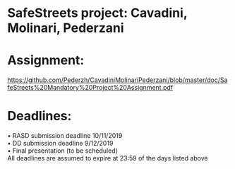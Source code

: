 # SafeStreets project: Cavadini, Molinari, Pederzani

# Assignment:
https://github.com/Pederzh/CavadiniMolinariPederzani/blob/master/doc/SafeStreets%20Mandatory%20Project%20Assignment.pdf

# Deadlines:
• RASD	submission	deadline	10/11/2019 <br />
• DD submission	deadline	9/12/2019 <br />
• Final	presentation	(to	be	scheduled) <br />
All	deadlines	are	assumed	to	expire	at	23:59 of	the	days	listed	above <br />
